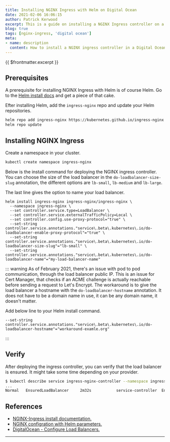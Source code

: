 ```yaml
---
title: Installing NGINX Ingress with Helm on Digital Ocean
date: 2021-02-06 16:06:15
author: Patrick Kerwood
excerpt: This is a guide on installing a NGINX Ingress controller on a managed Digital Ocean Kubernetes cluster.
blog: true
tags: [nginx-ingress, 'digital ocean']
meta:
- name: description
  content: How to install a NGINX ingress controller in a Digital Ocean Kubernetes cluster.
---
```

{{ $frontmatter.excerpt }}

## Prerequisites
A prerequisite for installing NGINX Ingress with Helm is of course Helm. Go to the [Helm install docs](https://helm.sh/docs/intro/install/) and get a piece of that cake.

Efter installing Helm, add the `ingress-nginx` repo and update your Helm repositories.
```sh
helm repo add ingress-nginx https://kubernetes.github.io/ingress-nginx
helm repo update
```

## Installing NGINX Ingress

Create a namespace in your cluster.
```sh
kubectl create namespace ingress-nginx
```

Below is the install command for deploying the NGINX ingress controller. You can choose the size of the load balancer in the `do-loadbalancer-size-slug` annotation, the different options are `lb-small`, `lb-medium` and `lb-large`.

The last line gives the option to name your load balancer.

```sh{7,8}
helm install ingress-nginx ingress-nginx/ingress-nginx \
  --namespace ingress-nginx \
  --set controller.service.type=LoadBalancer \
  --set controller.service.externalTrafficPolicy=Local \
  --set controller.config.use-proxy-protocol="true" \
  --set-string controller.service.annotations."service\.beta\.kubernetes\.io/do-loadbalancer-enable-proxy-protocol"="true" \
  --set-string controller.service.annotations."service\.beta\.kubernetes\.io/do-loadbalancer-size-slug"="lb-small" \
  --set-string controller.service.annotations."service\.beta\.kubernetes\.io/do-loadbalancer-name"="my-load-balancer-name"
```

::: warning
As of February 2021, there's an issue with pod to pod communication, through the load balancer public IP. This is an issue for Cert Manager, that checks if an ACME challenge is actually reachable before sending a request to Let's Encrypt. The workaround is to give the load balancer a hostname with the `do-loadbalancer-hostname` annotation. It does not have to be a domain name in use, it can be any domain name, it doesn't matter.

Add below line to your Helm install command.
```
--set-string controller.service.annotations."service\.beta\.kubernetes\.io/do-loadbalancer-hostname"="workaround-examle.org"
```
:::


## Verify
After deploying the ingress controller, you can verify that the load balancer is ensured. It might take some time depending on your provider.

```sh
$ kubectl describe service ingress-nginx-controller --namespace ingress-nginx
...
Normal   EnsuredLoadBalancer     2m32s           service-controller  Ensured load balancer
```

## References
- [NGINX-Ingress install documentation.](https://kubernetes.github.io/ingress-nginx/deploy/#using-helm)
- [NGINX configration with Helm parameters.](https://docs.nginx.com/nginx-ingress-controller/installation/installation-with-helm/#configuration)
- [DigitalOcean - Configure Load Balancers.](https://www.digitalocean.com/docs/kubernetes/how-to/configure-load-balancers/)
---


